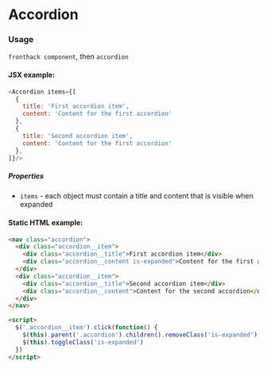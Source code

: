 # Accordion

### Usage

`fronthack component`, then `accordion`

#### JSX example:
```js
<Accordion items={[
  {
    title: 'First accordion item',
    content: 'Content for the first accordion'
  },
  {
    title: 'Second accordion item',
    content: 'Content for the first accordion'
  },
]}/>
```

##### Properties

* `items` - each object must contain a title and content that is visible when expanded


#### Static HTML example:

```html
<nav class="accordion">
  <div class="accordion__item">
    <div class="accordion__title">First accordion item</div>
    <div class="accordion__content is-expanded">Content for the first accordion</div>
  </div>
  <div class="accordion__item">
    <div class="accordion__title">Second accordion item</div>
    <div class="accordion__content">Content for the second accordion</div>
  </div>
</nav>

<script>
  $('.accordion__item').click(function() {
    $(this).parent('.accordion').children().removeClass('is-expanded')
    $(this).toggleClass('is-expanded')
  })
</script>
```